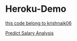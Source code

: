 # Heroku-Demo


[this code belong to krishnaik06](https://github.com/krishnaik06/Heroku-Demo)

[Predict Salary Analysis](https://ml-salary-predictionapi.herokuapp.com/)
